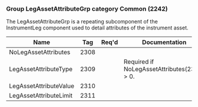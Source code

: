 ### Group LegAssetAttributeGrp category Common (2242)

The LegAssetAttributeGrp is a repeating subcomponent of the InstrumentLeg component used to detail attributes of the instrument asset.

| Name                   | Tag  | Req'd | Documentation                               |
|------------------------|------|----------|---------------------------------------------|
| NoLegAssetAttributes   | 2308 |       |                                             |
| LegAssetAttributeType  | 2309 |       | Required if NoLegAssetAttributes(2308) > 0. |
| LegAssetAttributeValue | 2310 |       |                                             |
| LegAssetAttributeLimit | 2311 |       |                                             |

